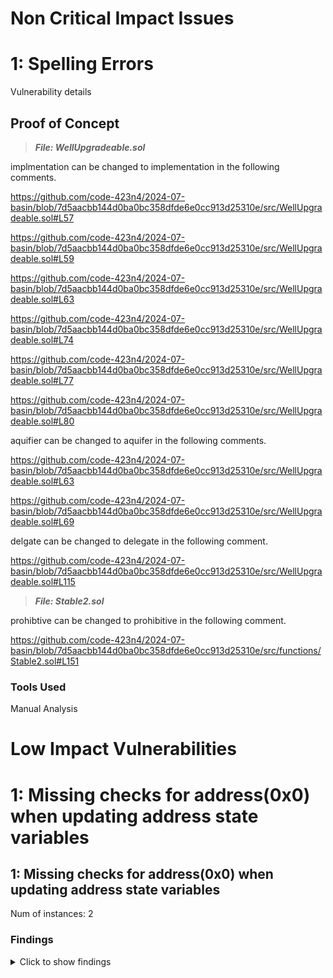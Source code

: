 # Non Critical Impact Issues

# 1: Spelling Errors

Vulnerability details

## Proof of Concept

> ***File: WellUpgradeable.sol***

implmentation can be changed to implementation in the following comments.

https://github.com/code-423n4/2024-07-basin/blob/7d5aacbb144d0ba0bc358dfde6e0cc913d25310e/src/WellUpgradeable.sol#L57

https://github.com/code-423n4/2024-07-basin/blob/7d5aacbb144d0ba0bc358dfde6e0cc913d25310e/src/WellUpgradeable.sol#L59

https://github.com/code-423n4/2024-07-basin/blob/7d5aacbb144d0ba0bc358dfde6e0cc913d25310e/src/WellUpgradeable.sol#L63

https://github.com/code-423n4/2024-07-basin/blob/7d5aacbb144d0ba0bc358dfde6e0cc913d25310e/src/WellUpgradeable.sol#L74

https://github.com/code-423n4/2024-07-basin/blob/7d5aacbb144d0ba0bc358dfde6e0cc913d25310e/src/WellUpgradeable.sol#L77

https://github.com/code-423n4/2024-07-basin/blob/7d5aacbb144d0ba0bc358dfde6e0cc913d25310e/src/WellUpgradeable.sol#L80


aquifier can be changed to aquifer in the following comments.

https://github.com/code-423n4/2024-07-basin/blob/7d5aacbb144d0ba0bc358dfde6e0cc913d25310e/src/WellUpgradeable.sol#L63 

https://github.com/code-423n4/2024-07-basin/blob/7d5aacbb144d0ba0bc358dfde6e0cc913d25310e/src/WellUpgradeable.sol#L69 


delgate can be changed to delegate in the following comment.

https://github.com/code-423n4/2024-07-basin/blob/7d5aacbb144d0ba0bc358dfde6e0cc913d25310e/src/WellUpgradeable.sol#L115 

> ***File: Stable2.sol***

prohibtive can be changed to prohibitive in the following comment.

https://github.com/code-423n4/2024-07-basin/blob/7d5aacbb144d0ba0bc358dfde6e0cc913d25310e/src/functions/Stable2.sol#L151 


### Tools Used

Manual Analysis


# Low Impact Vulnerabilities

# 1: Missing checks for address(0x0) when updating address state variables

## 1: Missing checks for address(0x0) when updating address state variables 

Num of instances: 2

### Findings 


<details><summary>Click to show findings</summary>

['[93](https://github.com/code-423n4/2024-07-basin/blob/7d5aacbb144d0ba0bc358dfde6e0cc913d25310e/src/WellUpgradeable.sol#L93-L96)']
```solidity
           function upgradeTo(address newImplementation) public override {
       _authorizeUpgrade(newImplementation);
       _upgradeToAndCallUUPS(newImplementation, new bytes(0), false);
   }

```
[‘[104](https://github.com/code-423n4/2024-07-basin/blob/7d5aacbb144d0ba0bc358dfde6e0cc913d25310e/src/WellUpgradeable.sol#L104-L107)’]

```solidity
   function upgradeToAndCall(address newImplementation, bytes memory data) public payable override {
       _authorizeUpgrade(newImplementation);
       _upgradeToAndCallUUPS(newImplementation, data, true);
   }
```


</details>
